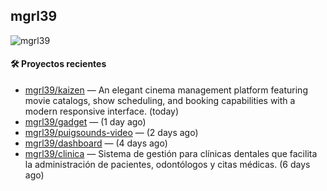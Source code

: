 ## mgrl39 
<p align="left"> <img src="https://komarev.com/ghpvc/?username=mgrbl&label=Profile%20views&color=0e75b6&style=flat" alt="mgrl39" /> </p>












#### 🛠 Proyectos recientes

- [mgrl39/kaizen](https://github.com/mgrl39/kaizen) — An elegant cinema management platform featuring movie catalogs, show scheduling, and booking capabilities with a modern responsive interface. (today)
- [mgrl39/gadget](https://github.com/mgrl39/gadget) —  (1 day ago)
- [mgrl39/puigsounds-video](https://github.com/mgrl39/puigsounds-video) —  (2 days ago)
- [mgrl39/dashboard](https://github.com/mgrl39/dashboard) —  (4 days ago)
- [mgrl39/clinica](https://github.com/mgrl39/clinica) — Sistema de gestión para clínicas dentales que facilita la administración de pacientes, odontólogos y citas médicas. (6 days ago)




